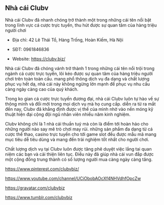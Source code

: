 ## Nhà cái Clubv

Nhà cái Clubv đã nhanh chóng trở thành một trong những cái tên nổi bật trong lĩnh vực cá cược trực tuyến, thu hút được sự quan tâm của hàng triệu người chơi

- Địa chỉ: 42 Lê Thái Tổ, Hàng Trống, Hoàn Kiếm, Hà Nội

- SĐT: 0961846836

- Website: https://clubv.biz/

Nhà cái Clubv đã chóng vánh trở thành 1 trong những cái tên nổi trội trong ngành cá cược trực tuyến, lôi kéo được sự quan tâm của hàng triệu người chơi trên toàn toàn cầu. mang phổ thông dịch vụ đa dạng và chất lượng phục vụ hết dạ, nhà cái này không ngừng lớn mạnh để phục vụ nhu cầu càng ngày càng cao của quý khách.

Trong ko gian cá cược trực tuyến đương đại, nhà cái Clubv luôn tự hào về sự thông minh và đổi mới trong mọi dịch vụ mà họ cung cấp. diễn ra từ ra mắt đến nay, Clubv đã khẳng định được vị thế của mình nhờ vào nền móng kỹ thuật hiện đại cộng đội ngũ nhân viên nhiều năm kinh nghiệm.

Clubv không chỉ là 1 nhà cái thuần tuý mà còn là điểm tới hoàn hảo cho những người nào say mê trò chơi may rủi. những sản phẩm đa dạng từ cá cược thể thao, casino trực tuyến cho tới game slot đều được mẫu mã mang mục tiêu dễ tiêu dùng và mang đến trải nghiệm tốt nhất cho người chơi.

Chất lượng dịch vụ tại Clubv luôn được tăng phê duyệt việc lắng tai quan niệm các bạn và cải thiện liên tục. Điều này đã giúp nhà cái vun đắp được một cộng đồng trung thành có số lượng người mua càng ngày càng tăng.

https://www.pinterest.com/clubvbiz/

https://www.youtube.com/channel/UCiObobAOcXf4NHVdhfOpcZw

https://gravatar.com/clubvbiz

https://www.tumblr.com/clubvbiz
